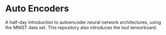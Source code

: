 # Auto Encoders
A half-day introduction to autoencoder neural network architectures, using the MNIST data set. This repository also introduces the tool tensorboard.   

